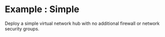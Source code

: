 # Example : Simple

Deploy a simple virtual network hub with no additional firewall or network security groups.
